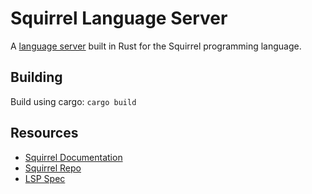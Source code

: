 # Squirrel Language Server

A [language server](https://langserver.org/) built in Rust for the Squirrel programming language.

## Building

Build using cargo: `cargo build`

## Resources

* [Squirrel Documentation](http://www.squirrel-lang.org/squirreldoc/reference/introduction.html)
* [Squirrel Repo](https://github.com/albertodemichelis/squirrel)
* [LSP Spec](https://microsoft.github.io/language-server-protocol/specifications/lsp/3.17/specification/)